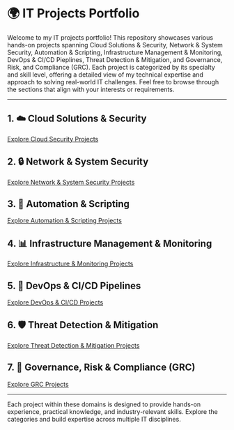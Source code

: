# 🌍 IT Projects Portfolio

Welcome to my IT projects portfolio! This repository showcases various hands-on projects spanning Cloud Solutions & Security, Network & System Security, Automation & Scripting, Infrastructure Management & Monitoring, DevOps & CI/CD Pieplines, Threat Detection & Mitigation, and Governance, Risk, and Compliance (GRC). Each project is categorized by its specialty and skill level, offering a detailed view of my technical expertise and approach to solving real-world IT challenges. Feel free to browse through the sections that align with your interests or requirements.

---

## 1. ☁️ Cloud Solutions & Security
  [Explore Cloud Security Projects](./cloud-security.md)

## 2. 🔒 Network & System Security
  [Explore Network & System Security Projects](./network-security.md)

## 3. 🤖 Automation & Scripting
  [Explore Automation & Scripting Projects](./automation-scripting.md)

## 4. 📊 Infrastructure Management & Monitoring
   [Explore Infrastructure & Monitoring Projects](./infrastructure-monitoring.md)

## 5. 🚀 DevOps & CI/CD Pipelines
  [Explore DevOps & CI/CD Projects](./devops-ci-cd.md)

## 6. 🛡️ Threat Detection & Mitigation
  [Explore Threat Detection & Mitigation Projects](./threat-detection.md)

## 7. 📜 Governance, Risk & Compliance (GRC)
  [Explore GRC Projects](./grc.md)

---

Each project within these domains is designed to provide hands-on experience, practical knowledge, and industry-relevant skills. Explore the categories and build expertise across multiple IT disciplines.
